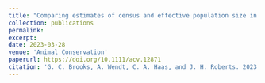 ```yaml
---
title: "Comparing estimates of census and effective population size in an endangered amphibian"
collection: publications
permalink: 
excerpt:
date: 2023-03-28
venue: 'Animal Conservation'
paperurl: https://doi.org/10.1111/acv.12871
citation: 'G. C. Brooks, A. Wendt, C. A. Haas, and J. H. Roberts. 2023. Comparing estimates of census and effective population size in an endangered amphibian. <i>Animal Conservation</i>'
---
```

